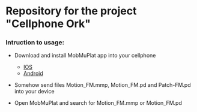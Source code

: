 # Repository for the project "Cellphone Ork"

### Intruction to usage:

* Download and install MobMuPlat app into your cellphone
	* [IOS](https://apps.apple.com/app/id597679399)
	* [Android](https://play.google.com/store/apps/details?id=com.iglesiaintermedia.mobmuplat)

* Somehow send files Motion_FM.mmp, Motion_FM.pd and Patch-FM.pd into your device
* Open MobMuPlat and search for Motion_FM.mmp or Motion_FM.pd
	
